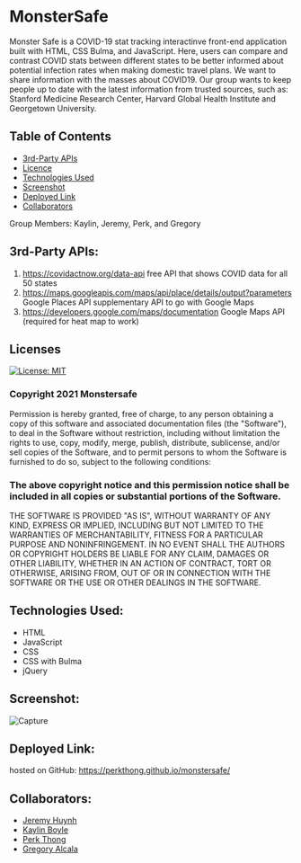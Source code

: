 # MonsterSafe
Monster Safe is a COVID-19 stat tracking interactinve front-end application built with HTML, CSS Bulma, and JavaScript. Here, users can compare and contrast COVID stats between different states to be better informed about potential infection rates when making domestic travel plans. We want to share information with the masses about COVID19. Our group wants to keep people up to date with the latest information from trusted sources, such as: Stanford Medicine Research Center, Harvard Global Health Institute and Georgetown University.

## Table of Contents
- [3rd-Party APIs](#3rd_party_apis)
- [Licence](#license)
- [Technologies Used](#technologies_used)
- [Screenshot](#screenshot)
- [Deployed Link](#deployed_link)
- [Collaborators](#collaborators)

Group Members: Kaylin, Jeremy, Perk, and Gregory



## 3rd-Party APIs:
1) https://covidactnow.org/data-api free API that shows COVID data for all 50 states
2) https://maps.googleapis.com/maps/api/place/details/output?parameters Google Places API supplementary API to go with Google Maps
3) https://developers.google.com/maps/documentation Google Maps API (required for heat map to work)

## Licenses

[![License: MIT](https://img.shields.io/badge/License-MIT-yellow.svg)](https://opensource.org/licenses/MIT)

### Copyright 2021 Monstersafe

Permission is hereby granted, free of charge, to any person obtaining a copy of this software and associated documentation files (the "Software"), to deal in the Software without restriction, including without limitation the rights to use, copy, modify, merge, publish, distribute, sublicense, and/or sell copies of the Software, and to permit persons to whom the Software is furnished to do so, subject to the following conditions:

### The above copyright notice and this permission notice shall be included in all copies or substantial portions of the Software.

THE SOFTWARE IS PROVIDED "AS IS", WITHOUT WARRANTY OF ANY KIND, EXPRESS OR IMPLIED, INCLUDING BUT NOT LIMITED TO THE WARRANTIES OF MERCHANTABILITY, FITNESS FOR A PARTICULAR PURPOSE AND NONINFRINGEMENT. IN NO EVENT SHALL THE AUTHORS OR COPYRIGHT HOLDERS BE LIABLE FOR ANY CLAIM, DAMAGES OR OTHER LIABILITY, WHETHER IN AN ACTION OF CONTRACT, TORT OR OTHERWISE, ARISING FROM, OUT OF OR IN CONNECTION WITH THE SOFTWARE OR THE USE OR OTHER DEALINGS IN THE SOFTWARE.

## Technologies Used:
* HTML
* JavaScript
* CSS
* CSS with Bulma
* jQuery

## Screenshot:
![Capture](https://user-images.githubusercontent.com/88611613/140680698-fa03752f-6440-4238-92b4-4261976b187b.PNG)

## Deployed Link:

hosted on GitHub: https://perkthong.github.io/monstersafe/

## Collaborators:
- [Jeremy Huynh](https://github.com/jermeewinn)
- [Kaylin Boyle](https://github.com/kaynboyle)
- [Perk Thong](https://github.com/perkthong)
- [Gregory Alcala](https://github.com/phonecologne)


